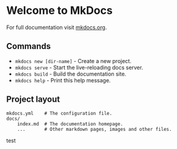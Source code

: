 # Welcome to MkDocs

For full documentation visit [mkdocs.org](http://mkdocs.org).

## Commands

* `mkdocs new [dir-name]` - Create a new project.
* `mkdocs serve` - Start the live-reloading docs server.
* `mkdocs build` - Build the documentation site.
* `mkdocs help` - Print this help message.

## Project layout

    mkdocs.yml    # The configuration file.
    docs/
        index.md  # The documentation homepage.
        ...       # Other markdown pages, images and other files.


test
